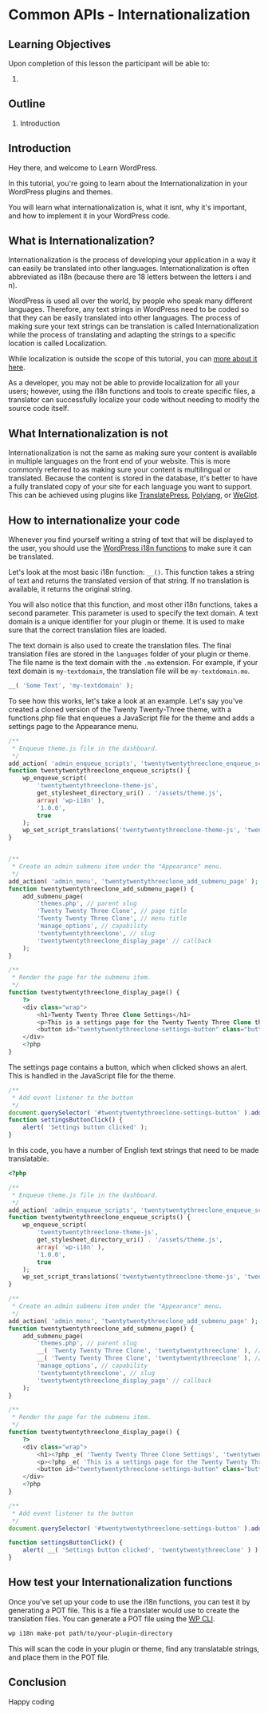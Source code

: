 # Common APIs - Internationalization

## Learning Objectives

Upon completion of this lesson the participant will be able to:

1. 

## Outline

1. Introduction

## Introduction

Hey there, and welcome to Learn WordPress. 

In this tutorial, you're going to learn about the Internationalization in your WordPress plugins and themes. 

You will learn what internationalization is, what it isnt, why it's important, and how to implement it in your WordPress code.

## What is Internationalization?

Internationalization is the process of developing your application in a way it can easily be translated into other languages. Internationalization is often abbreviated as i18n (because there are 18 letters between the letters i and n).

WordPress is used all over the world, by people who speak many different languages. Therefore, any text strings in WordPress need to be coded so that they can be easily translated into other languages. The process of making sure your text strings can be translation is called Internationalization while the process of translating and adapting the strings to a specific location is called Localization. 

While localization is outside the scope of this tutorial, you can [more about it here](https://developer.wordpress.org/apis/internationalization/localization/).

As a developer, you may not be able to provide localization for all your users; however, using the i18n functions and tools to create specific files, a translator can successfully localize your code without needing to modify the source code itself.

## What Internationalization is not

Internationalization is not the same as making sure your content is available in multiple languages on the front end of your website. This is more commonly referred to as making sure your content is multilingual or translated. Because the content is stored in the database, it's better to have a fully translated copy of your site for each language you want to support. This can be achieved using plugins like [TranslatePress](https://wordpress.org/plugins/translatepress-multilingual/), [Polylang](https://wordpress.org/plugins/polylang/), or [WeGlot](https://wordpress.org/plugins/weglot). 

## How to internationalize your code

Whenever you find yourself writing a string of text that will be displayed to the user, you should use the [WordPress i18n functions](https://developer.wordpress.org/apis/internationalization/internationalization-functions/) to make sure it can be translated.

Let's look at the most basic i18n function: `__()`. This function takes a string of text and returns the translated version of that string. If no translation is available, it returns the original string. 

You will also notice that this function, and most other i18n functions, takes a second parameter. This parameter is used to specify the text domain. A text domain is a unique identifier for your plugin or theme. It is used to make sure that the correct translation files are loaded.

The text domain is also used to create the translation files. The final translation files are stored in the `languages` folder of your plugin or theme. The file name is the text domain with the `.mo` extension. For example, if your text domain is `my-textdomain`, the translation file will be `my-textdomain.mo`.

```php
__( 'Some Text', 'my-textdomain' );
```

To see how this works, let's take a look at an example. Let's say you've created a cloned version of the Twenty Twenty-Three theme, with a functions.php file that enqueues a JavaScript file for the theme and adds a settings page to the Appearance menu. 

```php
/**
 * Enqueue theme.js file in the dashboard.
 */
add_action( 'admin_enqueue_scripts', 'twentytwentythreeclone_enqueue_scripts' );
function twentytwentythreeclone_enqueue_scripts() {
	wp_enqueue_script(
		'twentytwentythreeclone-theme-js',
		get_stylesheet_directory_uri() . '/assets/theme.js',
		array( 'wp-i18n' ),
		'1.0.0',
		true
	);
	wp_set_script_translations('twentytwentythreeclone-theme-js', 'twentytwentythreeclone');
}


/**
 * Create an admin submenu item under the "Appearance" menu.
 */
add_action( 'admin_menu', 'twentytwentythreeclone_add_submenu_page' );
function twentytwentythreeclone_add_submenu_page() {
	add_submenu_page(
		'themes.php', // parent slug
		'Twenty Twenty Three Clone', // page title
		'Twenty Twenty Three Clone', // menu title
		'manage_options', // capability
		'twentytwentythreeclone', // slug
		'twentytwentythreeclone_display_page' // callback
	);
}

/**
 * Render the page for the submenu item.
 */
function twentytwentythreeclone_display_page() {
	?>
	<div class="wrap">
		<h1>Twenty Twenty Three Clone Settings</h1>
		<p>This is a settings page for the Twenty Twenty Three Clone theme</p>
        <button id="twentytwentythreeclone-settings-button" class="button button-primary">Alert</button>
	</div>
	<?php
}
```

The settings page contains a button, which when clicked shows an alert. This is handled in the JavaScript file for the theme.

```js
/**
 * Add event listener to the button
 */
document.querySelector( '#twentytwentythreeclone-settings-button' ).addEventListener( 'click', settingsButtonClick );
function settingsButtonClick() {
	alert( 'Settings button clicked' );
}
```

In this code, you have a number of English text strings that need to be made translatable.

```php
<?php

/**
 * Enqueue theme.js file in the dashboard.
 */
add_action( 'admin_enqueue_scripts', 'twentytwentythreeclone_enqueue_scripts' );
function twentytwentythreeclone_enqueue_scripts() {
	wp_enqueue_script(
		'twentytwentythreeclone-theme-js',
		get_stylesheet_directory_uri() . '/assets/theme.js',
		array( 'wp-i18n' ),
		'1.0.0',
		true
	);
	wp_set_script_translations('twentytwentythreeclone-theme-js', 'twentytwentythreeclone');
}

/**
 * Create an admin submenu item under the "Appearance" menu.
 */
add_action( 'admin_menu', 'twentytwentythreeclone_add_submenu_page' );
function twentytwentythreeclone_add_submenu_page() {
	add_submenu_page(
		'themes.php', // parent slug
		__( 'Twenty Twenty Three Clone', 'twentytwentythreeclone' ), // page title
		__( 'Twenty Twenty Three Clone', 'twentytwentythreeclone' ), // menu title
		'manage_options', // capability
		'twentytwentythreeclone', // slug
		'twentytwentythreeclone_display_page' // callback
	);
}

/**
 * Render the page for the submenu item.
 */
function twentytwentythreeclone_display_page() {
	?>
    <div class="wrap">
        <h1><?php _e( 'Twenty Twenty Three Clone Settings', 'twentytwentythreeclone' ); ?></h1>
        <p><?php _e( 'This is a settings page for the Twenty Twenty Three Clone theme', '__' ); ?></p>
        <button id="twentytwentythreeclone-settings-button" class="button button-primary"><?php _e( 'Alert', 'twentytwentythreeclone' ); ?></button>
    </div>
	<?php
}
```

```js
/**
 * Add event listener to the button
 */
document.querySelector( '#twentytwentythreeclone-settings-button' ).addEventListener( 'click', settingsButtonClick );

function settingsButtonClick() {
	alert( __( 'Settings button clicked', 'twentytwentythreeclone' ) );
}
```

## How test your Internationalization functions

Once you've set up your code to use the i18n functions, you can test it by generating a POT file. This is a file a translater would use to create the translation files. You can generate a POT file using the [WP CLI](https://developer.wordpress.org/cli/commands/i18n/make-pot/).

```bash
wp i18n make-pot path/to/your-plugin-directory
```

This will scan the code in your plugin or theme, find any translatable strings, and place them in the POT file. 

## Conclusion

Happy coding